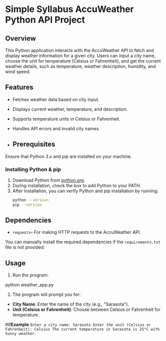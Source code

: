# Simple Syllabus AccuWeather Python API Project

## **Overview**
This Python application interacts with the AccuWeather API to fetch and display weather information for a given city. Users can input a city name, choose the unit for temperature (Celsius or Fahrenheit), and get the current weather details, such as temperature, weather description, humidity, and wind speed.

## **Features**
* Fetches weather data based on city input.
* Displays current weather, temperature, and description.
* Supports temperature units in Celsius or Fahrenheit.
* Handles API errors and invalid city names.

* ## **Prerequisites**

Ensure that Python 3.x and pip are installed on your machine.

### Installing Python & pip
1. Download Python from [python.org](https://www.python.org/downloads/).
2. During installation, check the box to add Python to your PATH.
3. After installation, you can verify Python and pip installation by running:
   ```bash
   python --version
   pip --version

## **Dependencies**

* `requests`– For making HTTP requests to the AccuWeather API.

You can manually install the required dependencies if the `requirements.txt` file is not provided:


## **Usage**
1. Run the program:
   
python weather_app.py

2. The program will prompt you for:
- **City Name**: Enter the name of the city (e.g., "Sarasota").
- **Unit (Celsius or Fahrenheit)**: Choose between Celsius or Fahrenheit for temperature.

##**Example**
`Enter a city name: Sarasota
Enter the unit (Celsius or Fahrenheit): Celsius
The current temperature in Sarasota is 25°C with Sunny weather.`


